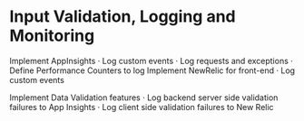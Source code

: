 # Input Validation, Logging and Monitoring

Implement AppInsights
 · Log custom events
 · Log requests and exceptions
 · Define Performance Counters to log Implement NewRelic for front-end
 · Log custom events

Implement Data Validation features
 · Log backend server side validation failures to App Insights
 · Log client side validation failures to New Relic